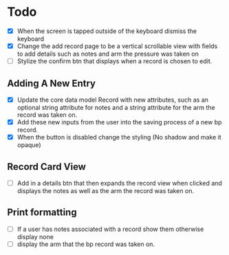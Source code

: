 # Todo
- [x] When the screen is tapped outside of the keyboard dismiss the keyboard
- [x]  Change the add record page to be a vertical scrollable view with fields to add details such as notes and arm the pressure was taken on
- [ ] Stylize the confirm btn that displays when a record is chosen to edit.

## Adding A New Entry
- [x] Update the core data model Record with new attributes, such as an optional string attribute for notes and a string attribute for the arm the record was taken on.
- [x] Add these new inputs from the user into the saving process of a new bp record.
- [x] When the button is disabled change the styling (No shadow and make it opaque)

## Record Card View
- [ ] Add in a details btn that then expands the record view when clicked and displays the notes as well as the arm the record was taken on.

## Print formatting
- [ ] If a user has notes associated with a record show them otherwise display none
- [ ] display the arm that the bp record was taken on.
